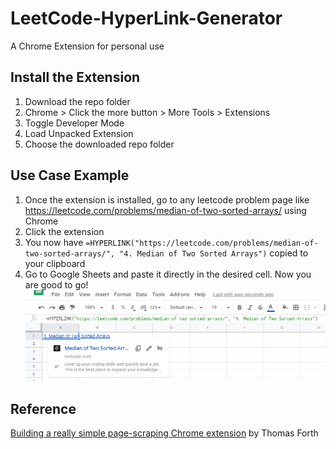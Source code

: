 # LeetCode-HyperLink-Generator
A Chrome Extension for personal use

## Install the Extension
1. Download the repo folder
2. Chrome > Click the more button > More Tools > Extensions
3. Toggle Developer Mode
4. Load Unpacked Extension
5. Choose the downloaded repo folder

## Use Case Example
1. Once the extension is installed, go to any leetcode problem page like https://leetcode.com/problems/median-of-two-sorted-arrays/ using Chrome
2. Click the extension
3. You now have 
`=HYPERLINK("https://leetcode.com/problems/median-of-two-sorted-arrays/", "4. Median of Two Sorted Arrays")` copied to your clipboard
4. Go to Google Sheets and paste it directly in the desired cell. Now you are good to go!
![](example.png)

## Reference
[Building a really simple page-scraping Chrome extension](https://www.tomforth.co.uk/chromeextension/) by Thomas Forth
